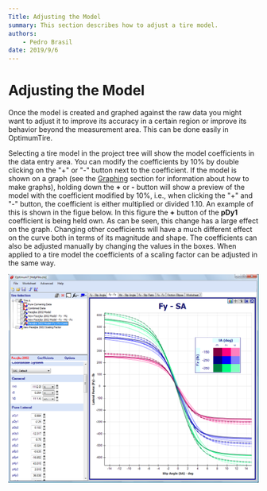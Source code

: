 ```yaml
---
Title: Adjusting the Model
summary: This section describes how to adjust a tire model.
authors:
    - Pedro Brasil   
date: 2019/9/6
---
```


# Adjusting the Model

Once the model is created and graphed against the raw data you might want to adjust it to improve its accuracy in a certain region or improve its behavior beyond the measurement area. This can be done easily in OptimumTire.

Selecting a tire model in the project tree will show the model coefficients in the data entry area. You can modify the coefficients by 10% by double clicking on the "+" or "-" button next to the coefficient. If the model is shown on a graph (see the [Graphing](../5_Graphing/5_Graphing.md) section for information about how to make graphs), holding down the __+__ or __-__ button will show a preview of the model with the coefficient modified by 10%, i.e., when clicking the "+" and "-" button, the coefficient is either multiplied or divided 1.10. An example of this is shown in the figue below. In this figure the __+__ button of the __pDy1__ coefficient is being held own. As can be seen, this change has a large effect on the graph. Changing other coefficients will have a much different effect on the curve both in terms of its magnitude and shape. The coefficients can also be adjusted manually by changing the values in the boxes. When applied to a tire model the coefficients of a scaling factor can be adjusted in the same way.

![Model Adjustment Preview Feature](../img/4_Tire_Models/4_F_model_adjustment_preview_feature.png)

